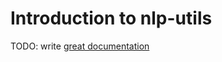# Introduction to nlp-utils

TODO: write [great documentation](http://jacobian.org/writing/great-documentation/what-to-write/)
